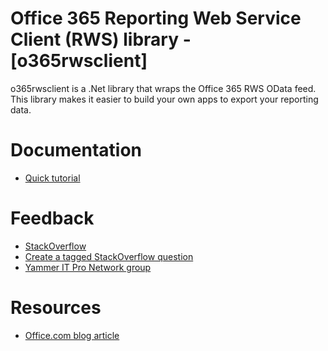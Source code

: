 # Office 365 Reporting Web Service Client (RWS) library - [o365rwsclient]

o365rwsclient is a .Net library that wraps the Office 365 RWS OData feed. This library makes it easier to build your own apps to export your reporting data.

# Documentation

* [Quick tutorial](http://msdn.microsoft.com/EN-US/library/office/dn864638(v=office.15).aspx)

# Feedback

* [StackOverflow](http://stackoverflow.com/questions/tagged/office365rwsclient)
* [Create a tagged StackOverflow question](http://stackoverflow.com/questions/ask?tags=Office365RwsClient)
* [Yammer IT Pro Network group](http://aka.ms/o365rwsclientfeedback)

# Resources

* [Office.com blog article](http://blogs.office.com/2014/10/29/client-library-office-365-admin-reporting-web-service-now-available-2/)